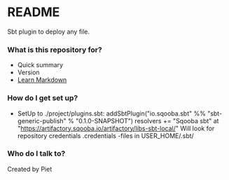 # README #

Sbt plugin to deploy any file.

### What is this repository for? ###

* Quick summary
* Version
* [Learn Markdown](https://bitbucket.org/tutorials/markdowndemo)

### How do I get set up? ###

* SetUp to ./project/plugins.sbt:
addSbtPlugin("io.sqooba.sbt" %% "sbt-generic-publish" % "0.1.0-SNAPSHOT")
resolvers += "Sqooba sbt" at "https://artifactory.sqooba.io/artifactory/libs-sbt-local/"
Will look for repository credentials .credentials -files in USER_HOME/.sbt/

### Who do I talk to? ###
Created by Piet
